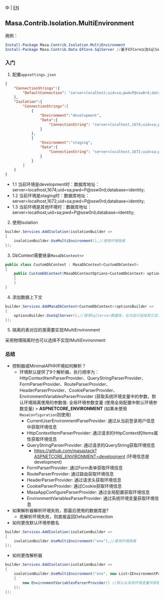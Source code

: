 中 | [EN](README.md)

## Masa.Contrib.Isolation.MultiEnvironment

用例：

``` powershell
Install-Package Masa.Contrib.Isolation.MultiEnvironment
Install-Package Masa.Contrib.Data.EFCore.SqlServer //基于EFCore以及SqlServer数据库使用
```

### 入门

1. 配置`appsettings.json`

``` appsettings.json
{
    "ConnectionStrings":{
        "DefaultConnection": "server=localhost;uid=sa;pwd=P@ssw0rd;database=identity;"
    },
    "Isolation":{
        "ConnectionStrings":[
            {
                "Environment":"development",
                "Data":{
                    "ConnectionString": "server=localhost,1674;uid=sa;pwd=P@ssw0rd;database=identity;"
                }
            },
            {
                "Environment":"staging",
                "Data":{
                    "ConnectionString": "server=localhost,1672;uid=sa;pwd=P@ssw0rd;database=identity;"
                }
            }
        ]
    }
}
```

* 1.1 当前环境是development时：数据库地址：server=localhost,1674;uid=sa;pwd=P@ssw0rd;database=identity;
* 1.2 当前环境是staging时：数据库地址：server=localhost,1672;uid=sa;pwd=P@ssw0rd;database=identity;
* 1.3 当前环境是其他环境时：数据库地址：server=localhost;uid=sa;pwd=P@ssw0rd;database=identity;

2. 使用Isolation

```csharp
builder.Services.AddIsolation(isolationBuilder =>
{
    isolationBuilder.UseMultiEnvironment(),//使用环境隔离
});
```

3. DbContext需要继承`MasaDbContext<>`

```csharp
public class CustomDbContext : MasaDbContext<CustomDbContext>
{
    public CustomDbContext(MasaDbContextOptions<CustomDbContext> options) : base(options)
    {
    }
}
```

4. 添加数据上下文

```csharp
builder.Services.AddMasaDbContext<CustomDbContext>(optionsBuilder =>
{
    optionsBuilder.UseSqlServer();//使用SqlServer数据库，也可自行选择其它实现
});
```

5. 隔离的表对应的类需要实现IMultiEnvironment

采用物理隔离时也可以选择不实现IMultiEnvironment

### 总结

* 控制器或MinimalAPI中环境如何解析？
    * 环境默认提供了9个解析器，执行顺序为：HttpContextItemParserProvider、QueryStringParserProvider、FormParserProvider、RouteParserProvider、HeaderParserProvider、CookieParserProvider、EnvironmentVariablesParserProvider (获取系统环境变量中的参数，默认环境隔离使用的参数值: 全局环境参数变量 (使用全局配置中默认环境参数变量) > **ASPNETCORE_ENVIRONMENT** (如果未使用`MasaConfiguration`则使用)
      * CurrentUserEnvironmentParseProvider: 通过从当前登录用户信息中获取环境信息
      * HttpContextItemParserProvider: 通过请求的HttpContext的Items属性获取环境信息
      * QueryStringParserProvider: 通过请求的QueryString获取环境信息
          * https://github.com/masastack?ASPNETCORE_ENVIRONMENT=development (环境信息是development)
      * FormParserProvider: 通过Form表单获取环境信息
      * RouteParserProvider: 通过路由获取环境信息
      * HeaderParserProvider: 通过请求头获取环境信息
      * CookieParserProvider: 通过Cookie获取环境信息
      * MasaAppConfigureParserProvider: 通过全局配置获取环境信息
      * EnvironmentVariablesParserProvider: 通过系统环境变量获取环境信息
* 如果解析器解析环境失败，那最后使用的数据库是?
    * 若解析环境失败，则直接返回DefaultConnection
* 如何更改默认环境参数名

``` C#
builder.Services.AddIsolation(isolationBuilder =>
{
    isolationBuilder.UseMultiEnvironment("env"),//使用环境隔离
});
```
* 如何更改解析器

``` C#
builder.Services.AddIsolation(isolationBuilder =>
{
    isolationBuilder.UseMultiEnvironment("env", new List<IEnvironmentParserProvider>()
    {
        new EnvironmentVariablesParserProvider() //默认从系统环境变量中获取环境隔离中的环境信息
    });
});
```